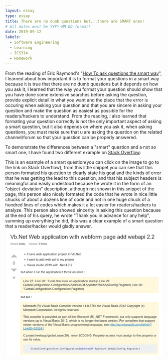 ```yaml
---
layout: essay
type: essay
title: There are no dumb questions but...there are SMART ones!
# All dates must be YYYY-MM-DD format!
date: 2019-09-12
labels:
  - Software Engineering
  - Learning
  - ICS314
  - Homework
---
```


From the reading of Eric Raymond's "<a href = "http://www.catb.org/esr/faqs/smart-questions.html">How To ask questions the smart way<a>", I learned about how important it is to format your questions in a smart way because it is true that there are no dumb questions but it depends on how you ask it, I learned that the way you format your question should show that you have done some extensive searches before asking the question, provide explicit detail in what you want and the place that the error is occuring when asking your question and that you are sincere in asking your question and make the question as easiest as possible for the readers/hackers to understand. From the reading, I also learned that  formating your question correctly is not the only important aspect of asking a smart question, but it also depends on where you ask it, when asking questions, you must make sure that u are asking the question on the related channel/forum so that your question can be properly answered.
  
  To demonstrate the differences between a "smart" question and a not so smart one, I have found two different example on <a href= "https://stackoverflow.com">Stack Overflow</a>:
  
 This is an example of a smart question(you can click on the image to go to the link on Stack Overflow), from this little snippet you can see that this person formated his question to clearly state his goal and the kinds of error that he was getting the lead to this question, and that his subject headers is meaningful and easily undestood because he wrote it in the form of an "object-deviation" description, although not shown in this snippet of the page, this person also nicely formated the code that he wrote in nice little chucks of about a dozens line of code and not in one huge chuck of a hundred lines of codes which makes it a lot easier for readers/hackers to analyze. This person also showed sincerity in asking this question because at the end of his query, he wrote "Thank you in advance for any help", summing up everything he did, this was a clear example of a smart question that a reader/hacker would gladly answer.
  <a href= "https://stackoverflow.com/questions/57920268/vb-net-web-application-with-webform-page-add-webapi-2-2"><img class="ui large right floated image" src="../images/Annotation 2019-09-12 225856.jpg"></a> 

